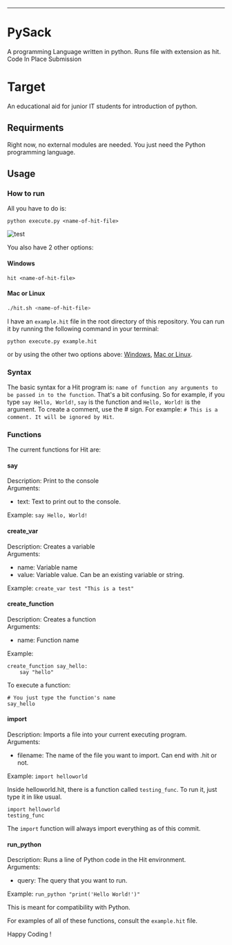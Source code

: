 

---

# PySack
A programming Language written in python.
Runs file with extension as hit.
Code In Place Submission

# Target
An educational aid for junior IT students for introduction of python.

## Requirments
Right now, no external modules are needed. You just need the Python programming language.

## Usage
### How to run
All you have to do is:
```shell
python execute.py <name-of-hit-file>
```
![test](https://user-images.githubusercontent.com/85629794/198265576-4b0b2931-2dd6-478b-b889-4fd7dee387bf.jpg)

You also have 2 other options:
#### Windows
```batch
hit <name-of-hit-file>
```
#### Mac or Linux
```bash
./hit.sh <name-of-hit-file>
```

I have an `example.hit` file in the root directory of this repository.
You can run it by running the following command in your terminal:
```shell
python execute.py example.hit
```
or by using the other two options above: [Windows](#windows), [Mac or Linux](#mac-or-linux).

### Syntax
The basic syntax for a Hit program is: `name of function any arguments to be passed in to the function`. That's a bit confusing. So for example, if you type `say Hello, World!`, `say` is the function and `Hello, World!` is the argument. To create a comment, use the # sign. For example: `# This is a comment. It will be ignored by Hit`.

### Functions
The current functions for Hit are:
#### say
Description: Print to the console
<br>
Arguments:
- text: Text to print out to the console.

Example: `say Hello, World!`

#### create_var
Description: Creates a variable
<br>
Arguments:
- name: Variable name
- value: Variable value. Can be an existing variable or string.

Example: `create_var test "This is a test"`

#### create_function
Description: Creates a function
<br>
Arguments:
- name: Function name

Example:
```
create_function say_hello:
    say "hello"
```

To execute a function:
```
# You just type the function's name
say_hello
```

#### import
Description: Imports a file into your current executing program.
<br>
Arguments:
- filename: The name of the file you want to import. Can end with .hit or not.

Example: `import helloworld`

Inside helloworld.hit, there is a function called `testing_func`. To run it, just type it in like usual.
```
import helloworld
testing_func
```
The `import` function will always import everything as of this commit.

#### run_python
Description: Runs a line of Python code in the Hit environment.
<br>
Arguments:
- query: The query that you want to run.

Example: `run_python "print('Hello World!')"`

This is meant for compatibility with Python.

For examples of all of these functions, consult the `example.hit` file.

Happy Coding !
